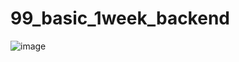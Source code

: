 # 99_basic_1week_backend
![image](https://user-images.githubusercontent.com/83463300/194335831-41dceec8-0102-40bb-9c1c-052f145d8d32.png)


